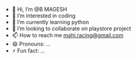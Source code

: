 - 👋 Hi, I’m @B MAGESH
- 👀 I’m interested in coding 
- 🌱 I’m currently learning python
- 💞️ I’m looking to collaborate on playstore project 
- 📫 How to reach me mahi.racing@gmail.com
- 😄 Pronouns: ...
- ⚡ Fun fact: ...

<!---
BMB1978/BMB1978 is a ✨ special ✨ repository because its `README.md` (this file) appears on your GitHub profile.
You can click the Preview link to take a look at your changes.
--->
